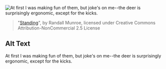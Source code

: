 ![At first I was making fun of them, but joke's on me--the deer is surprisingly ergonomic, except for the kicks.](https://imgs.xkcd.com/comics/standing.png)
> "[Standing](https://xkcd.com/1329/)", by Randall Munroe, licensed under Creative Commons Attribution-NonCommercial 2.5 License

## Alt Text
At first I was making fun of them, but joke's on me--the deer is surprisingly ergonomic, except for the kicks.
